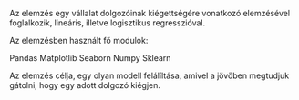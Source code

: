 Az elemzés egy vállalat dolgozóinak kiégettségére vonatkozó elemzésével foglalkozik, lineáris, illetve logisztikus regresszióval.

Az elemzésben használt fő modulok:

Pandas
Matplotlib
Seaborn
Numpy
Sklearn

Az elemzés célja, egy olyan modell felálíltása, amivel a jövőben megtudjuk gátolni, hogy egy adott dolgozó kiégjen.
